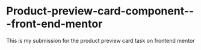 # Product-preview-card-component---front-end-mentor
This is my submission for the product preview card task on frontend mentor
